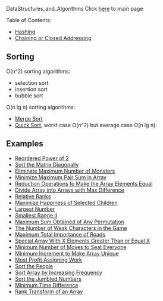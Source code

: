 DataStructures_and_Algorithms
Click [here](../README.md) to main page

Table of Contents:
- [Hashing](#hashing)
- [Chaining or Closed Addressing](#chaining-or-closed-addressing)

## Sorting
O(n^2) sorting algorithms:
- selection sort
- insertion sort
- bubble sort

O(n lg n) sorting algorithms:
- [Merge Sort](merge_sort/description.md)
- [Quick Sort](quick_sort/description.md), worst case O(n^2) but average case O(n lg n).

## Examples
- [Reordered Power of 2](reordered_power_of_2/description.md)
- [Sort the Matrix Diagonally](sort_the_matrix_diagonally/description.md)
- [Eliminate Maximum Number of Monsters](./eliminate_maximum_number_of_monsters/description.md)
- [Minimize Maximum Pair Sum in Array](./minimize_maximum_pair_sum_in_array/description.md)
- [Reduction Operations to Make the Array Elements Equal](./reduction_operations_to_make_the_array_elements_equal/description.md)
- [Divide Array into Arrays with Max Difference](./divide_array_into_arrays_with_max_difference/description.md)
- [Relative Ranks](./relative_ranks/description.md)
- [Maximize Happiness of Selected Children](./maximize_happiness_of_selected_children/description.md)
- [Largest Number](./largest_number/description.md)
- [Smallest Range II](./smallest_range_II/description.md)
- [Maximum Sum Obtained of Any Permutation](./maximum_sum_obtained_of_any_permutation/description.md)
- [The Number of Weak Characters in the Game](./the_number_of_weak_characters_in_the_game/description.md)
- [Maximum Total Importance of Roads](./maximum_total_importance_of_roads/description.md)
- [Special Array With X Elements Greater Than or Equal X](./special_array_with_x_elements_greater_than_or_equal_x/description.md)
- [Minimum Number of Moves to Seat Everyone](./minimum_number_of_moves_to_seat_everyone/description.md)
- [Minimum Increment to Make Array Unique](./minimum_increment_to_make_array_unique/description.md)
- [Most Profit Assigning Work](./most_profit_assigning_work/description.md)
- [Sort the People](./sort_the_people/description.md)
- [Sort Array by Increasing Frequency](./sort_array_by_increasing_frequency/description.md)
- [Sort the Jumbled Numbers](./sort_the_jumbled_numbers/description.md)
- [Minimum Time Difference](./minimum_time_difference/description.md)
- [Rank Transform of an Array](./rank_transform_of_an_array/description.md)